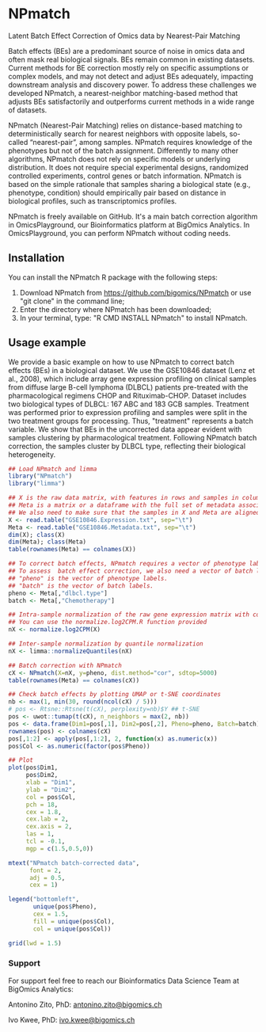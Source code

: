 # NPmatch
Latent Batch Effect Correction of Omics data by Nearest-Pair Matching

Batch effects (BEs) are a predominant source of noise in omics data and often mask real biological signals. BEs remain common in existing datasets. Current methods for BE correction mostly rely on specific assumptions or complex models, and may not detect and adjust BEs adequately, impacting downstream analysis and discovery power. To address these challenges we developed NPmatch, a nearest-neighbor matching-based method that adjusts BEs satisfactorily and outperforms current methods in a wide range of datasets.

NPmatch (Nearest-Pair Matching) relies on distance-based matching to deterministically search for nearest neighbors with opposite labels, so-called “nearest-pair”, among samples. NPmatch requires knowledge of the phenotypes but not of the batch assignment. Differently to many other algorithms, NPmatch does not rely on specific models or underlying distribution. It does not require special experimental designs, randomized controlled experiments, control genes or batch information. NPmatch is based on the simple rationale that samples sharing a biological state (e.g., phenotype, condition) should empirically pair based on distance in biological profiles, such as transcriptomics profiles.

NPmatch is freely available on GitHub. It's a main batch correction algorithm in OmicsPlayground, our Bioinformatics platform at BigOmics Analytics. In OmicsPlayground, you can perform NPmatch without coding needs.

## Installation
You can install the NPmatch R package with the following steps:
1. Download NPmatch from https://github.com/bigomics/NPmatch or use "git clone" in the command line;
2. Enter the directory where NPmatch has been downloaded;
3. In your terminal, type: "R CMD INSTALL NPmatch" to install NPmatch.

## Usage example
We provide a basic example on how to use NPmatch to correct batch effects (BEs) in a biological dataset.
We use the GSE10846 dataset (Lenz et al., 2008), which include array gene expression profiling on clinical samples from diffuse large B-cell lymphoma (DLBCL) patients pre-treated with the pharmacological regimens CHOP and Rituximab-CHOP. Dataset includes two biological types of DLBCL: 167 ABC and 183 GCB samples. Treatment was performed prior to expression profiling and samples were split in the two treatment groups for processing. Thus, "treatment" represents a batch variable. We show that BEs in the uncorrected data appear evident with samples clustering by pharmacological treatment. Following NPmatch batch correction, the samples cluster by DLBCL type, reflecting their biological heterogeneity.

``` r
## Load NPmatch and limma
library("NPmatch")
library("limma")

## X is the raw data matrix, with features in rows and samples in columns.
## Meta is a matrix or a dataframe with the full set of metadata associated with X. 
## We also need to make sure that the samples in X and Meta are aligned.
X <- read.table("GSE10846.Expression.txt", sep="\t")
Meta <- read.table("GSE10846.Metadata.txt", sep="\t")
dim(X); class(X)
dim(Meta); class(Meta)
table(rownames(Meta) == colnames(X))

## To correct batch effects, NPmatch requires a vector of phenotype labels per sample.
## To assess  batch effect correction, we also need a vector of batch labels (see below).
## "pheno" is the vector of phenotype labels.
## "batch" is the vector of batch labels.
pheno <- Meta[,"dlbcl.type"]
batch <- Meta[,"Chemotherapy"]

## Intra-sample normalization of the raw gene expression matrix with counts-per-million (CPM)
## You can use the normalize.log2CPM.R function provided
nX <- normalize.log2CPM(X)

## Inter-sample normalization by quantile normalization
nX <- limma::normalizeQuantiles(nX)

## Batch correction with NPmatch
cX <- NPmatch(X=nX, y=pheno, dist.method="cor", sdtop=5000)
table(rownames(Meta) == colnames(cX))

## Check batch effects by plotting UMAP or t-SNE coordinates
nb <- max(1, min(30, round(ncol(cX) / 5)))
# pos <- Rtsne::Rtsne(t(cX), perplexity=nb)$Y ## t-SNE
pos <- uwot::tumap(t(cX), n_neighbors = max(2, nb)) 
pos <- data.frame(Dim1=pos[,1], Dim2=pos[,2], Pheno=pheno, Batch=batch)
rownames(pos) <- colnames(cX)
pos[,1:2] <- apply(pos[,1:2], 2, function(x) as.numeric(x))
pos$Col <- as.numeric(factor(pos$Pheno))

## Plot
plot(pos$Dim1,
     pos$Dim2,
     xlab = "Dim1", 
     ylab = "Dim2",
     col = pos$Col,
     pch = 18, 
     cex = 1.8, 
     cex.lab = 2,
     cex.axis = 2,
     las = 1, 
     tcl = -0.1,
     mgp = c(1.5,0.5,0))

mtext("NPmatch batch-corrected data",
      font = 2,
      adj = 0.5,
      cex = 1)

legend("bottomleft",
       unique(pos$Pheno),
       cex = 1.5,
       fill = unique(pos$Col),
       col = unique(pos$Col))

grid(lwd = 1.5)
```

### Support
For support feel free to reach our Bioinformatics Data Science Team at BigOmics Analytics:

Antonino Zito, PhD:  antonino.zito@bigomics.ch

Ivo Kwee, PhD: ivo.kwee@bigomics.ch

